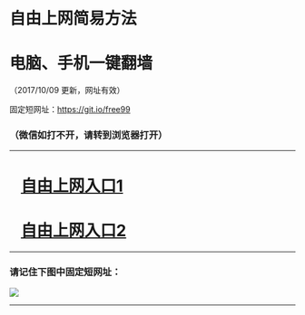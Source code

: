 ﻿# 自由上网简易方法

# 电脑、手机一键翻墙

（2017/10/09 更新，网址有效）

固定短网址：https://git.io/free99

### （微信如打不开，请转到浏览器打开）


***





# &nbsp;&nbsp; <a href="http://ft1001614220.fwq-tz-1001.info/fwqtz01.html?t=100900130357 " target="_blank">自由上网入口1</a>
# &nbsp;&nbsp; <a href="http://ft2309330879.fwq-tz-1002.info/fwqtz02.html?t=10090018570 " target="_blank">自由上网入口2</a>
***

### 请记住下图中固定短网址：

<img src="https://s3-us-west-2.amazonaws.com/fwq-1001/yjfq-20170905okok.png" /> 


***

